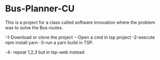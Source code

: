 # Bus-Planner-CU
This is a project for a class called software innovation where the problem was to solve the Bus routes.



-1-Download or clone the project
--Open a  cmd in tsp project
-2-execute npm install yarn
-3-run a yarn build in TSP.

-4- repeat 1,2,3 but in tsp-web instead
